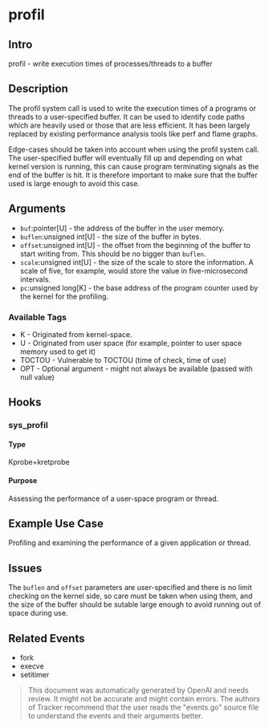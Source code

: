 
# profil

## Intro
profil - write execution times of processes/threads to a buffer

## Description
The profil system call is used to write the execution times of a programs or threads to a user-specified buffer. It can be used to identify code paths which are heavily used or those that are less efficient. It has been largely replaced by existing performance analysis tools like perf and flame graphs.

Edge-cases should be taken into account when using the profil system call. The user-specified buffer will eventually fill up and depending on what kernel version is running, this can cause program terminating signals as the end of the buffer is hit. It is therefore important to make sure that the buffer used is large enough to avoid this case.

## Arguments
* `buf`:pointer[U] - the address of the buffer in the user memory.
* `buflen`:unsigned int[U] - the size of the buffer in bytes.
* `offset`:unsigned int[U] - the offset from the beginning of the buffer to start writing from. This should be no bigger than `buflen`.
* `scale`:unsigned int[U] - the size of the scale to store the information. A scale of five, for example, would store the value in five-microsecond intervals.
* `pc`:unsigned long[K] - the base address of the program counter used by the kernel for the profiling.

### Available Tags
* K - Originated from kernel-space.
* U - Originated from user space (for example, pointer to user space memory used to get it)
* TOCTOU - Vulnerable to TOCTOU (time of check, time of use)
* OPT - Optional argument - might not always be available (passed with null value)

## Hooks
### sys_profil
#### Type
Kprobe+kretprobe
#### Purpose
Assessing the performance of a user-space program or thread.

## Example Use Case
Profiling and examining the performance of a given application or thread. 

## Issues
The `buflen` and `offset` parameters are user-specified and there is no limit checking on the kernel side, so care must be taken when using them, and the size of the buffer should be sutable large enough to avoid running out of space during use.

## Related Events
* fork 
* execve 
* setitimer

> This document was automatically generated by OpenAI and needs review. It might
> not be accurate and might contain errors. The authors of Tracker recommend that
> the user reads the "events.go" source file to understand the events and their
> arguments better.
